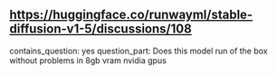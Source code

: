 ## https://huggingface.co/runwayml/stable-diffusion-v1-5/discussions/108

contains_question: yes
question_part: Does this model run of the box without problems in 8gb vram nvidia gpus